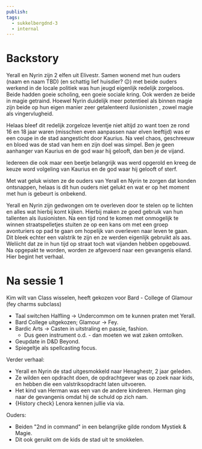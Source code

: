 ```yaml
---
publish: 
tags:
  - sukkelbergdnd-3
  - internal
---
```

# Backstory
Yerall en Nyrin zijn 2 elfen uit Elivestr. Samen wonend met hun ouders (naam en naam TBD) (en schattig lief huisdier? 😉) met beide ouders werkend in de locale politiek was hun jeugd eigenlijk redelijk zorgeloos. Beide hadden goeie scholing, een goeie sociale kring. Ook werden ze beide in magie getraind. Hoewel Nyrin duidelijk meer potentieel als binnen magie zijn beide op hun eigen manier zeer getalenteerd ilusionisten , zowel magie als vingervlugheid. 

Helaas bleef dit redelijk zorgeloze leventje niet altijd zo want toen ze rond 16 en 18 jaar waren (misschien even aanpassen naar elven leeftijd) was er een coupe in de stad aangesticht door Kaurius. Na veel chaos, geschreeuw en bloed was de stad van hem en zijn doel was simpel. Ben je geen aanhanger van Kaurius en de god waar hij gelooft, dan ben je de vijand.

Iedereen die ook maar een beetje belangrijk was werd opgerold en kreeg de keuze word volgeling van Kaurius en de god waar hij gelooft of sterf. 

Met wat geluk wisten ze de ouders van Yerall en Nyrin te zorgen dat konden ontsnappen, helaas is dit hun ouders niet gelukt en wat er op het moment met hun is gebeurt is onbekend.

Yerall en Nyrin zijn gedwongen om te overleven door te stelen op te lichten en alles wat hierbij komt kijken. Hierbij maken ze goed gebruik van hun tallenten als ilusionisten. Na een tijd rond te komen met onmogelijk te winnen straatspelletjes stuiten ze op een kans om met een groep avonturiers op pad te gaan om hopelijk van overleven naar leven te gaan. Dit bleek echter een valstrik te zijn en ze werden eigenlijk gebruikt als aas. Weliicht dat ze in hun tijd op straat toch wat vijanden hebben opgebouwd. Na opgepakt te worden, worden ze afgevoerd naar een gevangenis eiland. Hier begint het verhaal.
# Na sessie 1
Kim wilt van Class wisselen, heeft gekozen voor Bard - College of Glamour (fey charms subclass)

- Taal switchen Halfling -> Undercommon om te kunnen praten met Yerall.
- Bard College uitgekozen; Glamour -> Fey.
- Bardic Arts -> Casten in uitstraling en passie, fashion.
	- Dus geen instrument o.d. - dan moeten we wat zaken omtolken.
- Geupdate in D&D Beyond.
- Spiegeltje als spellcasting focus.

Verder verhaal:
- Yerall en Nyrin de stad uitgesmokkeld naar Henaghestr, 2 jaar geleden.
- Ze wilden een opdracht doen, de opdrachtgever was op zoek naar kids, en hebben die een valstriksopdracht laten uitvoeren. 
- Het kind van Herman was een van de andere kinderen. Herman ging naar de gevangenis omdat hij de schuld op zich nam.
- {History check} Lenora kennen jullie via via. 

Ouders:
- Beiden "2nd in command" in een belangrijke gilde rondom Mystiek & Magie.
- Dit ook geruikt om de kids de stad uit te smokkelen.